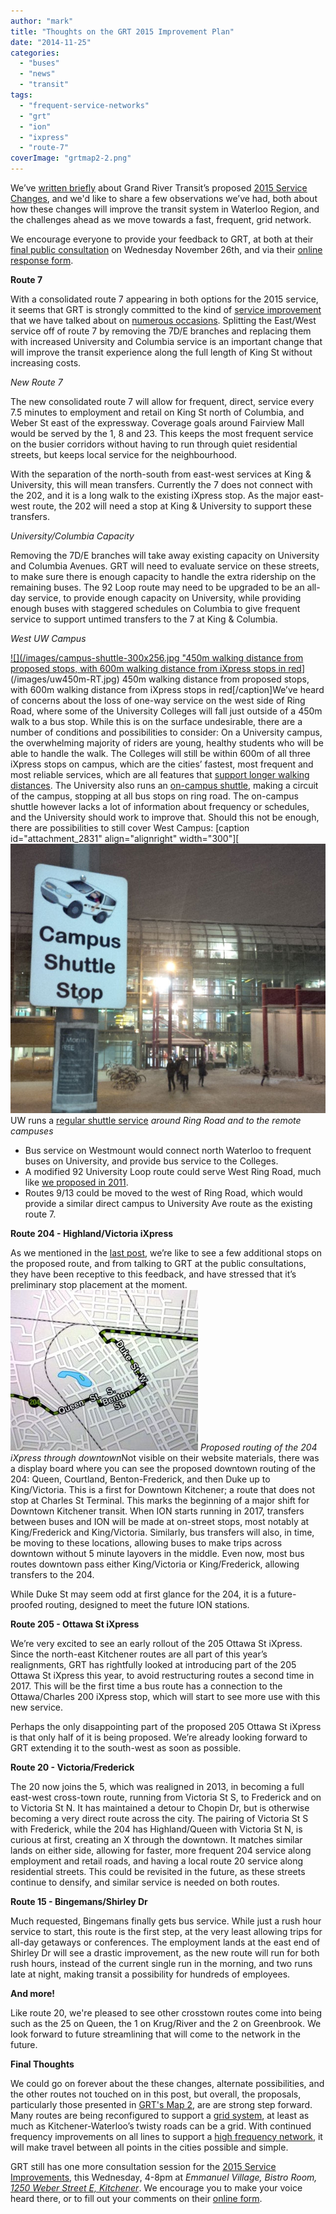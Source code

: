 ```yaml
---
author: "mark"
title: "Thoughts on the GRT 2015 Improvement Plan"
date: "2014-11-25"
categories: 
  - "buses"
  - "news"
  - "transit"
tags: 
  - "frequent-service-networks"
  - "grt"
  - "ion"
  - "ixpress"
  - "route-7"
coverImage: "grtmap2-2.png"
---
```


We’ve [written briefly](/blog/2014/11/06/grt-2015-service-changes/ "GRT 2015 Service Changes") about Grand River Transit’s proposed [2015 Service Changes](https://www.grt.ca/en/aboutus/2015PCC.asp "GRT 2015 Public Consultation"), and we'd like to share a few observations we’ve had, both about how these changes will improve the transit system in Waterloo Region, and the challenges ahead as we move towards a fast, frequent, grid network.

We encourage everyone to provide your feedback to GRT, at both at their [final public consultation](https://www.grt.ca/en/aboutus/2015PCC.asp#Meeting_Locations "GRT Consultation Locations") on Wednesday November 26th, and via their [online response form](https://row.survey.esolutionsgroup.ca/TakeSurvey.aspx?SurveyID=n4KJmn82 "GRT 2015 changes response form").

**Route 7**

With a consolidated route 7 appearing in both options for the 2015 service, it seems that GRT is strongly committed to the kind of [service improvement](/blog/2011/04/01/untangling-the-route-7-mainline/ "Untangling the Route 7 Mainline: Understandable Transit") that we have talked about on [numerous occasions](/blog/2013/11/26/rationalizing-route-7-efficiency-over-cuts/ "Rationalizing Route 7 – Efficiency Over Cuts"). Splitting the East/West service off of route 7 by removing the 7D/E branches and replacing them with increased University and Columbia service is an important change that will improve the transit experience along the full length of King St without increasing costs.

_New Route 7_

The new consolidated route 7 will allow for frequent, direct, service every 7.5 minutes to employment and retail on King St north of Columbia, and Weber St east of the expressway. Coverage goals around Fairview Mall would be served by the 1, 8 and 23. This keeps the most frequent service on the busier corridors without having to run through quiet residential streets, but keeps local service for the neighbourhood.

With the separation of the north-south from east-west services at King & University, this will mean transfers. Currently the 7 does not connect with the 202, and it is a long walk to the existing iXpress stop. As the major east-west route, the 202 will need a stop at King & University to support these transfers.

_University/Columbia Capacity_

Removing the 7D/E branches will take away existing capacity on University and Columbia Avenues. GRT will need to evaluate service on these streets, to make sure there is enough capacity to handle the extra ridership on the remaining buses. The 92 Loop route may need to be upgraded to be an all-day service, to provide enough capacity on University, while providing enough buses with staggered schedules on Columbia to give frequent service to support untimed transfers to the 7 at King & Columbia. <!--more-->

_West UW Campus_

[![](/images/campus-shuttle-300x256.jpg "450m walking distance from proposed stops, with 600m walking distance from iXpress stops in red](/images/uw450m-RT-300x258.jpg)](/images/uw450m-RT.jpg) 450m walking distance from proposed stops, with 600m walking distance from iXpress stops in red\[/caption\]We’ve heard of concerns about the loss of one-way service on the west side of Ring Road, where some of the University Colleges will fall just outside of a 450m walk to a bus stop. While this is on the surface undesirable, there are a number of conditions and possibilities to consider: On a University campus, the overwhelming majority of riders are young, healthy students who will be able to handle the walk. The Colleges will still be within 600m of all three iXpress stops on campus, which are the cities’ fastest, most frequent and most reliable services, which are all features that [support longer walking distances](https://www.humantransit.org/2011/04/basics-walking-distance-to-transit.html "Walking Distance To Transit"). The University also runs an [on-campus shuttle](https://uwaterloo.ca/police/shuttle-service "UW Shuttle Service"), making a circuit of the campus, stopping at all bus stops on ring road. The on-campus shuttle however lacks a lot of information about frequency or schedules, and the University should work to improve that. Should this not be enough, there are possibilities to still cover West Campus: \[caption id="attachment\_2831" align="alignright" width="300"\][![UW runs a regular shuttle service around Ring Road and to the remote campuses")](/images/campus-shuttle.jpg) UW runs a [regular shuttle service](https://uwaterloo.ca/police/shuttle-service "UW Shuttle Service")
*around Ring Road and to the remote campuses*

- Bus service on Westmount would connect north Waterloo to frequent buses on University, and provide bus service to the Colleges.
- A modified 92 University Loop route could serve West Ring Road, much like [we proposed in 2011](/blog/2011/04/01/untangling-the-route-7-mainline/ "Untangling the Route 7 Mainline: Understandable Transit").
- Routes 9/13 could be moved to the west of Ring Road, which would provide a similar direct campus to University Ave route as the existing route 7.

**Route 204 - Highland/Victoria iXpress**

As we mentioned in the [last post](/blog/2014/11/06/grt-2015-service-changes/ "GRT 2015 Service Changes"), we’re like to see a few additional stops on the proposed route, and from talking to GRT at the public consultations, they have been receptive to this feedback, and have stressed that it’s preliminary stop placement at the moment. [![](/images/204-downtown-300x257.jpg "204 Downtown Routing")](/images/204-downtown.jpg)
*Proposed routing of the 204 iXpress through downtown*Not visible on their website materials, there was a display board where you can see the proposed downtown routing of the 204: Queen, Courtland, Benton-Frederick, and then Duke up to King/Victoria. This is a first for Downtown Kitchener; a route that does not stop at Charles St Terminal. This marks the beginning of a major shift for Downtown Kitchener transit. When ION starts running in 2017, transfers between buses and ION will be made at on-street stops, most notably at King/Frederick and King/Victoria. Similarly, bus transfers will also, in time, be moving to these locations, allowing buses to make trips across downtown without 5 minute layovers in the middle. Even now, most bus routes downtown pass either King/Victoria or King/Frederick, allowing transfers to the 204.

While Duke St may seem odd at first glance for the 204, it is a future-proofed routing, designed to meet the future ION stations.

**Route 205 - Ottawa St iXpress**

We’re very excited to see an early rollout of the 205 Ottawa St iXpress. Since the north-east Kitchener routes are all part of this year’s realignments, GRT has rightfully looked at introducing part of the 205 Ottawa St iXpress this year, to avoid restructuring routes a second time in 2017. This will be the first time a bus route has a connection to the Ottawa/Charles 200 iXpress stop, which will start to see more use with this new service.

Perhaps the only disappointing part of the proposed 205 Ottawa St iXpress is that only half of it is being proposed. We’re already looking forward to GRT extending it to the south-west as soon as possible.

**Route 20 - Victoria/Frederick**

The 20 now joins the 5, which was realigned in 2013, in becoming a full east-west cross-town route, running from Victoria St S, to Frederick and on to Victoria St N. It has maintained a detour to Chopin Dr, but is otherwise becoming a very direct route across the city. The pairing of Victoria St S with Frederick, while the 204 has Highland/Queen with Victoria St N, is curious at first, creating an X through the downtown. It matches similar lands on either side, allowing for faster, more frequent 204 service along employment and retail roads, and having a local route 20 service along residential streets. This could be revisited in the future, as these streets continue to densify, and similar service is needed on both routes.

**Route 15 - Bingemans/Shirley Dr**

Much requested, Bingemans finally gets bus service. While just a rush hour service to start, this route is the first step, at the very least allowing trips for all-day getaways or conferences. The employment lands at the east end of Shirley Dr will see a drastic improvement, as the new route will run for both rush hours, instead of the current single run in the morning, and two runs late at night, making transit a possibility for hundreds of employees.

**And more!**

Like route 20, we're pleased to see other crosstown routes come into being such as the 25 on Queen, the 1 on Krug/River and the 2 on Greenbrook. We look forward to future streamlining that will come to the network in the future.

**Final Thoughts**

We could go on forever about the these changes, alternate possibilities, and the other routes not touched on in this post, but overall, the proposals, particularly those presented in [GRT's Map 2](/images/PCC2015-map-02.pdf), are are strong step forward. Many routes are being reconfigured to support a [grid system](https://www.humantransit.org/2010/02/the-power-and-pleasure-of-grids.html "The Power and Pleasure of Grids"), at least as much as Kitchener-Waterloo’s twisty roads can be a grid. With continued frequency improvements on all lines to support a [high frequency network](https://www.humantransit.org/2010/08/basics-the-case-for-frequency-mapping.html "The Case for Frequency Mapping"), it will make travel between all points in the cities possible and simple.

GRT still has one more consultation session for the [2015 Service Improvements](https://www.grt.ca/en/aboutus/2015PCC.asp "GRT 2015 Service Changes"), this Wednesday, 4-8pm at _Emmanuel Village, Bistro Room, [1250 Weber Street E, Kitchener](https://www.google.ca/maps/place/1250+Weber+St+E,+Kitchener,+ON+N2A+2H2/@43.4344653,-80.442962,16z/data=!4m2!3m1!1s0x882b8b260c6d27a9:0x3f956fca7cb00f03 "Google Maps")_. We encourage you to make your voice heard there, or to fill out your comments on their [online form](https://row.survey.esolutionsgroup.ca/TakeSurvey.aspx?SurveyID=n4KJmn82 "GRT 2015 Survey").
